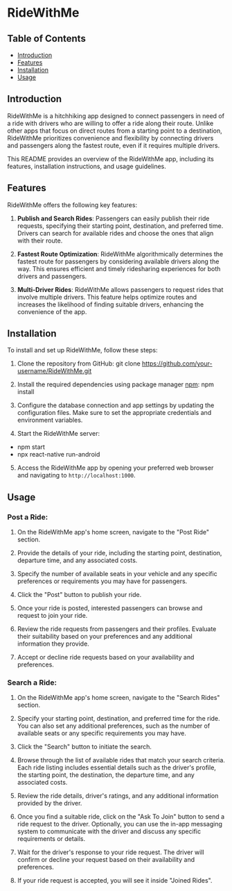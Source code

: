 # RideWithMe

## Table of Contents
- [Introduction](#introduction)
- [Features](#features)
- [Installation](#installation)
- [Usage](#usage)

## Introduction

RideWithMe is a hitchhiking app designed to connect passengers in need of a ride with drivers who are willing to offer a ride along their route. Unlike other apps that focus on direct routes from a starting point to a destination, RideWithMe prioritizes convenience and flexibility by connecting drivers and passengers along the fastest route, even if it requires multiple drivers.

This README provides an overview of the RideWithMe app, including its features, installation instructions, and usage guidelines.

## Features

RideWithMe offers the following key features:

1. **Publish and Search Rides**: Passengers can easily publish their ride requests, specifying their starting point, destination, and preferred time. Drivers can search for available rides and choose the ones that align with their route.

2. **Fastest Route Optimization**: RideWithMe algorithmically determines the fastest route for passengers by considering available drivers along the way. This ensures efficient and timely ridesharing experiences for both drivers and passengers.

3. **Multi-Driver Rides**: RideWithMe allows passengers to request rides that involve multiple drivers. This feature helps optimize routes and increases the likelihood of finding suitable drivers, enhancing the convenience of the app.

## Installation

To install and set up RideWithMe, follow these steps:

1. Clone the repository from GitHub:
git clone https://github.com/your-username/RideWithMe.git
2. Install the required dependencies using package manager [npm](https://www.npmjs.com/):
npm install
3. Configure the database connection and app settings by updating the configuration files. Make sure to set the appropriate credentials and environment variables.

4. Start the RideWithMe server:
* npm start
* npx react-native run-android
5. Access the RideWithMe app by opening your preferred web browser and navigating to `http://localhost:1000`.

## Usage

### Post a Ride:

1. On the RideWithMe app's home screen, navigate to the "Post Ride" section.

2. Provide the details of your ride, including the starting point, destination, departure time, and any associated costs.

3. Specify the number of available seats in your vehicle and any specific preferences or requirements you may have for passengers.

4. Click the "Post" button to publish your ride.

5. Once your ride is posted, interested passengers can browse and request to join your ride.

6. Review the ride requests from passengers and their profiles. Evaluate their suitability based on your preferences and any additional information they provide.

7. Accept or decline ride requests based on your availability and preferences.

### Search a Ride:

1. On the RideWithMe app's home screen, navigate to the "Search Rides" section.

2. Specify your starting point, destination, and preferred time for the ride. You can also set any additional preferences, such as the number of available seats or any specific requirements you may have.

3. Click the "Search" button to initiate the search.

4. Browse through the list of available rides that match your search criteria. Each ride listing includes essential details such as the driver's profile, the starting point, the destination, the departure time, and any associated costs.

6. Review the ride details, driver's ratings, and any additional information provided by the driver.

7. Once you find a suitable ride, click on the "Ask To Join" button to send a ride request to the driver. Optionally, you can use the in-app messaging system to communicate with the driver and discuss any specific requirements or details.

8. Wait for the driver's response to your ride request. The driver will confirm or decline your request based on their availability and preferences.

9. If your ride request is accepted, you will see it inside "Joined Rides".
